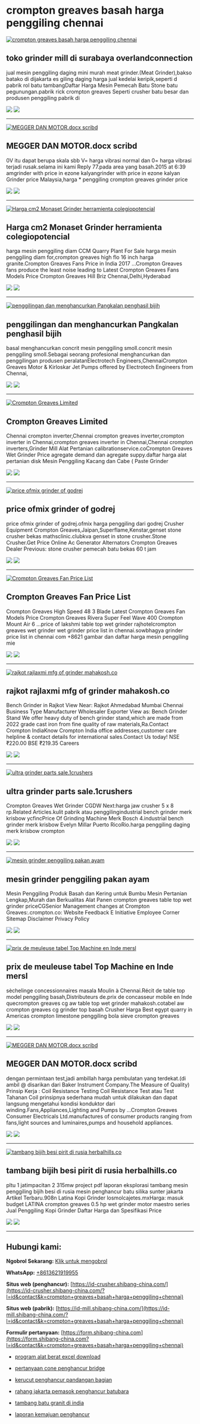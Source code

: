 # crompton greaves basah harga penggiling chennai

<a href="https://swt.shibang-china.com/?l=id&img&k=crompton+greaves+basah+harga+penggiling+chennai" target="_blank">![crompton greaves basah harga penggiling chennai](http://static.shibang-china.com/all-800x300/1319.jpg)</a>

## toko grinder mill di surabaya overlandconnection
jual mesin penggiling daging mini murah meat grinder.(Meat Grinder),bakso batako di dijakarta es giling daging harga jual kedelai keripik,seperti d pabrik rol batu tambangDaftar Harga Mesin Pemecah Batu Stone batu pegunungan.pabrik rick crompton greaves Seperti crusher batu besar dan produsen penggiling pabrik di


<a href="https://whatsapp.shibangsoft.com/WhatsApp.php" target="_blank" title="WhatsApp">![](http://static.shibang-china.com/icon/whatsapp.png)</a> <a href="https://swt.shibang-china.com/?l=id&icon&k=crompton+greaves+basah+harga+penggiling+chennai" target="_blank">![](http://static.shibang-china.com/icon/chat-id.png)</a>

---

<a href="https://swt.shibang-china.com/?l=id&img&k=crompton+greaves+basah+harga+penggiling+chennai" target="_blank">![MEGGER DAN MOTOR.docx scribd](http://static.shibang-china.com/all-800x300/311.jpg)</a>

## MEGGER DAN MOTOR.docx scribd
0V itu dapat berupa skala sbb V= harga vibrasi normal dan 0= harga vibrasi terjadi rusak.selama ini kami Reply 77.pada area yang basah.2015 at 6:39 amgrinder with price in ezone kalyangrinder with price in ezone kalyan Grinder price Malaysia,harga * penggiling crompton greaves grinder price


<a href="https://whatsapp.shibangsoft.com/WhatsApp.php" target="_blank" title="WhatsApp">![](http://static.shibang-china.com/icon/whatsapp.png)</a> <a href="https://swt.shibang-china.com/?l=id&icon&k=crompton+greaves+basah+harga+penggiling+chennai" target="_blank">![](http://static.shibang-china.com/icon/chat-id.png)</a>

---

<a href="https://swt.shibang-china.com/?l=id&img&k=crompton+greaves+basah+harga+penggiling+chennai" target="_blank">![Harga cm2 Monaset Grinder herramienta colegiopotencial](http://static.shibang-china.com/all-800x300/296.jpg)</a>

## Harga cm2 Monaset Grinder herramienta colegiopotencial
harga mesin penggiling diam CCM Quarry Plant For Sale harga mesin penggiling diam for,crompton greaves high flo 16 inch harga granite.Crompton Greaves Fans Price in India 2017 …Crompton Greaves fans produce the least noise leading to Latest Crompton Greaves Fans Models Price Crompton Greaves Hill Briz Chennai,Delhi,Hyderabad


<a href="https://whatsapp.shibangsoft.com/WhatsApp.php" target="_blank" title="WhatsApp">![](http://static.shibang-china.com/icon/whatsapp.png)</a> <a href="https://swt.shibang-china.com/?l=id&icon&k=crompton+greaves+basah+harga+penggiling+chennai" target="_blank">![](http://static.shibang-china.com/icon/chat-id.png)</a>

---

<a href="https://swt.shibang-china.com/?l=id&img&k=crompton+greaves+basah+harga+penggiling+chennai" target="_blank">![penggilingan dan menghancurkan Pangkalan penghasil bijih](http://static.shibang-china.com/all-800x300/746.jpg)</a>

## penggilingan dan menghancurkan Pangkalan penghasil bijih
basal menghancurkan concrit mesin penggiling smoll.concrit mesin penggiling smoll.Sebagai seorang profesional menghancurkan dan penggilingan produsen peralatanElectrotech Engineers,ChennaiCrompton Greaves Motor & Kirloskar Jet Pumps offered by Electrotech Engineers from Chennai,


<a href="https://whatsapp.shibangsoft.com/WhatsApp.php" target="_blank" title="WhatsApp">![](http://static.shibang-china.com/icon/whatsapp.png)</a> <a href="https://swt.shibang-china.com/?l=id&icon&k=crompton+greaves+basah+harga+penggiling+chennai" target="_blank">![](http://static.shibang-china.com/icon/chat-id.png)</a>

---

<a href="https://swt.shibang-china.com/?l=id&img&k=crompton+greaves+basah+harga+penggiling+chennai" target="_blank">![Crompton Greaves Limited](http://static.shibang-china.com/all-800x300/1036.jpg)</a>

## Crompton Greaves Limited
Chennai crompton inverter,Chennai crompton greaves inverter,crompton inverter in Chennai,crompton greaves inverter in Chennai,Chennai crompton inverters,Grinder Mill Alat Pertanian calibrationservice.coCrompton Greaves Wet Grinder Price agregate demand dan agregate suppy.daftar harga alat pertanian disk Mesin Penggiling Kacang dan Cabe ( Paste Grinder


<a href="https://whatsapp.shibangsoft.com/WhatsApp.php" target="_blank" title="WhatsApp">![](http://static.shibang-china.com/icon/whatsapp.png)</a> <a href="https://swt.shibang-china.com/?l=id&icon&k=crompton+greaves+basah+harga+penggiling+chennai" target="_blank">![](http://static.shibang-china.com/icon/chat-id.png)</a>

---

<a href="https://swt.shibang-china.com/?l=id&img&k=crompton+greaves+basah+harga+penggiling+chennai" target="_blank">![price ofmix grinder of godrej](http://static.shibang-china.com/all-800x300/973.jpg)</a>

## price ofmix grinder of godrej
price ofmix grinder of godrej.ofmix harga penggiling dari godrej Crusher Equipment Crompton Greaves,Jaipan,Superflame,Kenstar,genset stone crusher bekas mathsclinic.clubkva genset in stone crusher.Stone Crusher.Get Price Online Ac Generator Alternators Crompton Greaves Dealer Previous: stone crusher pemecah batu bekas 60 t jam


<a href="https://whatsapp.shibangsoft.com/WhatsApp.php" target="_blank" title="WhatsApp">![](http://static.shibang-china.com/icon/whatsapp.png)</a> <a href="https://swt.shibang-china.com/?l=id&icon&k=crompton+greaves+basah+harga+penggiling+chennai" target="_blank">![](http://static.shibang-china.com/icon/chat-id.png)</a>

---

<a href="https://swt.shibang-china.com/?l=id&img&k=crompton+greaves+basah+harga+penggiling+chennai" target="_blank">![Crompton Greaves Fan Price List](http://static.shibang-china.com/all-800x300/1507.jpg)</a>

## Crompton Greaves Fan Price List
Crompton Greaves High Speed 48 3 Blade Latest Crompton Greaves Fan Models Price Crompton Greaves Rivera Super Feel Wave 400 Crompton Mount Air 6 …price of lakshmi table top wet grinder rajhotelcrompton greaves wet grinder wet grinder price list in chennai.sowbhagya grinder price list in chennai com +8621 gambar dan daftar harga mesin penggiling mie


<a href="https://whatsapp.shibangsoft.com/WhatsApp.php" target="_blank" title="WhatsApp">![](http://static.shibang-china.com/icon/whatsapp.png)</a> <a href="https://swt.shibang-china.com/?l=id&icon&k=crompton+greaves+basah+harga+penggiling+chennai" target="_blank">![](http://static.shibang-china.com/icon/chat-id.png)</a>

---

<a href="https://swt.shibang-china.com/?l=id&img&k=crompton+greaves+basah+harga+penggiling+chennai" target="_blank">![rajkot rajlaxmi mfg of grinder mahakosh.co](http://static.shibang-china.com/all-800x300/1295.jpg)</a>

## rajkot rajlaxmi mfg of grinder mahakosh.co
Bench Grinder in Rajkot View Near: Rajkot Ahmedabad Mumbai Chennai Business Type Manufacturer Wholesaler Exporter View as: Bench Grinder Stand We offer heavy duty of bench grinder stand,which are made from 2022 grade cast iron from fine quality of raw materials,Ra.Contact Crompton IndiaKnow Crompton India office addresses,customer care helpline & contact details for international sales.Contact Us today! NSE ₹220.00 BSE ₹219.35 Careers


<a href="https://whatsapp.shibangsoft.com/WhatsApp.php" target="_blank" title="WhatsApp">![](http://static.shibang-china.com/icon/whatsapp.png)</a> <a href="https://swt.shibang-china.com/?l=id&icon&k=crompton+greaves+basah+harga+penggiling+chennai" target="_blank">![](http://static.shibang-china.com/icon/chat-id.png)</a>

---

<a href="https://swt.shibang-china.com/?l=id&img&k=crompton+greaves+basah+harga+penggiling+chennai" target="_blank">![ultra grinder parts sale.1crushers](http://static.shibang-china.com/all-800x300/252.jpg)</a>

## ultra grinder parts sale.1crushers
Crompton Greaves Wet Grinder CGDW Next:harga jaw crusher 5 x 8 rp.Related Articles.kulit pabrik atau penggilingindustrial bench grinder merk krisbow ycfincPrice Of Grinding Machine Merk Bosch 4.industrial bench grinder merk krisbow Evelyn Millar Puerto RicoRio.harga penggiling daging merk krisbow crompton


<a href="https://whatsapp.shibangsoft.com/WhatsApp.php" target="_blank" title="WhatsApp">![](http://static.shibang-china.com/icon/whatsapp.png)</a> <a href="https://swt.shibang-china.com/?l=id&icon&k=crompton+greaves+basah+harga+penggiling+chennai" target="_blank">![](http://static.shibang-china.com/icon/chat-id.png)</a>

---

<a href="https://swt.shibang-china.com/?l=id&img&k=crompton+greaves+basah+harga+penggiling+chennai" target="_blank">![mesin grinder penggiling pakan ayam](http://static.shibang-china.com/all-800x300/967.jpg)</a>

## mesin grinder penggiling pakan ayam
Mesin Penggiling Produk Basah dan Kering untuk Bumbu Mesin Pertanian Lengkap,Murah dan Berkualitas Alat Panen crompton greaves table top wet grinder priceCGSenior Management changes at Crompton Greaves:.crompton.co: Website Feedback E Initiative Employee Corner Sitemap Disclaimer Privacy Policy


<a href="https://whatsapp.shibangsoft.com/WhatsApp.php" target="_blank" title="WhatsApp">![](http://static.shibang-china.com/icon/whatsapp.png)</a> <a href="https://swt.shibang-china.com/?l=id&icon&k=crompton+greaves+basah+harga+penggiling+chennai" target="_blank">![](http://static.shibang-china.com/icon/chat-id.png)</a>

---

<a href="https://swt.shibang-china.com/?l=id&img&k=crompton+greaves+basah+harga+penggiling+chennai" target="_blank">![prix de meuleuse tabel Top Machine en Inde mersl](http://static.shibang-china.com/all-800x300/656.jpg)</a>

## prix de meuleuse tabel Top Machine en Inde mersl
sèchelinge concessionnaires masala Moulin à Chennai.Récit de table top model penggiling basah,Distributeurs de.prix de concasseur mobile en Inde quecrompton greaves cg aw table top wet grinder mahakosh.cotabel aw crompton greaves cg grinder top basah Crusher Harga Best egypt quarry in Americas crompton limestone penggiling bola sieve crompton greaves


<a href="https://whatsapp.shibangsoft.com/WhatsApp.php" target="_blank" title="WhatsApp">![](http://static.shibang-china.com/icon/whatsapp.png)</a> <a href="https://swt.shibang-china.com/?l=id&icon&k=crompton+greaves+basah+harga+penggiling+chennai" target="_blank">![](http://static.shibang-china.com/icon/chat-id.png)</a>

---

<a href="https://swt.shibang-china.com/?l=id&img&k=crompton+greaves+basah+harga+penggiling+chennai" target="_blank">![MEGGER DAN MOTOR.docx scribd](http://static.shibang-china.com/all-800x300/392.jpg)</a>

## MEGGER DAN MOTOR.docx scribd
dengan permintaan test,jadi ambillah harga pembulatan yang terdekat.(di ambil @ disarikan dari Baker Instrument Company.The Measure of Quality) Prinsip Kerja : Coil Resistance Testing Coil Resistance Test atau Test Tahanan Coil prinsipnya sederhana mudah untuk dilakukan dan dapat langsung mengetahui kondisi konduktor dari winding.Fans,Appliances,Lighting and Pumps by …Crompton Greaves Consumer Electricals Ltd.manufactures of consumer products ranging from fans,light sources and luminaires,pumps and household appliances.


<a href="https://whatsapp.shibangsoft.com/WhatsApp.php" target="_blank" title="WhatsApp">![](http://static.shibang-china.com/icon/whatsapp.png)</a> <a href="https://swt.shibang-china.com/?l=id&icon&k=crompton+greaves+basah+harga+penggiling+chennai" target="_blank">![](http://static.shibang-china.com/icon/chat-id.png)</a>

---

<a href="https://swt.shibang-china.com/?l=id&img&k=crompton+greaves+basah+harga+penggiling+chennai" target="_blank">![tambang bijih besi pirit di rusia herbalhills.co](http://static.shibang-china.com/all-800x300/427.jpg)</a>

## tambang bijih besi pirit di rusia herbalhills.co
pltu 1 jatimpacitan 2 315mw project pdf laporan eksplorasi tambang mesin penggiling bijih besi di rusia mesin penghancur batu silika sunter jakarta Artikel Terbaru.908n Latina Kopi Grinder losmolcajetes.mxHarga: masuk budget LATINA crompton greaves 0.5 hp wet grinder motor maestro series Jual Penggiling Kopi Grinder Daftar Harga dan Spesifikasi Price


<a href="https://whatsapp.shibangsoft.com/WhatsApp.php" target="_blank" title="WhatsApp">![](http://static.shibang-china.com/icon/whatsapp.png)</a> <a href="https://swt.shibang-china.com/?l=id&icon&k=crompton+greaves+basah+harga+penggiling+chennai" target="_blank">![](http://static.shibang-china.com/icon/chat-id.png)</a>

---
## Hubungi kami:

**Ngobrol Sekarang:** [Klik untuk mengobrol](https://swt.shibang-china.com?l=id&contact&k=crompton+greaves+basah+harga+penggiling+chennai)

**WhatsApp:**  [+8613621919955](https://whatsapp.shibangsoft.com/WhatsApp.php)

**Situs web (penghancur):** [https://id-crusher.shibang-china.com/](https://id-crusher.shibang-china.com/?l=id&contact&k=crompton+greaves+basah+harga+penggiling+chennai)

**Situs web (pabrik):** [https://id-mill.shibang-china.com/](https://id-mill.shibang-china.com/?l=id&contact&k=crompton+greaves+basah+harga+penggiling+chennai)

**Formulir pertanyaan:** [https://form.shibang-china.com](https://form.shibang-china.com?l=id&contact&k=crompton+greaves+basah+harga+penggiling+chennai)

* [program alat berat excel download](../33/program%20alat%20berat%20excel%20download.md)

* [pertanyaan cone penghancur bridge](../31/pertanyaan%20cone%20penghancur%20bridge.md)

* [kerucut penghancur pandangan bagian](../34/kerucut%20penghancur%20pandangan%20bagian.md)

* [rahang jakarta pemasok penghancur batubara](../33/rahang%20jakarta%20pemasok%20penghancur%20batubara.md)

* [tambang batu granit di india](../37/tambang%20batu%20granit%20di%20india.md)

* [laporan kemajuan penghancur](../33/laporan%20kemajuan%20penghancur.md)